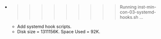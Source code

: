 * >>>>>>>>> Running inst-min-con-03-systemd-hooks.sh ...
  * Add systemd hook scripts.
  * Disk size = 1311156K. Space Used = 92K.

